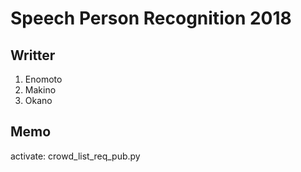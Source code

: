 # Speech Person Recognition 2018
## Writter
1. Enomoto
2. Makino
3. Okano
## Memo 
activate:
    crowd_list_req_pub.py
~~~
~~~
